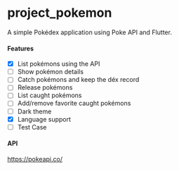# project_pokemon

A simple Pokédex application using Poke API and Flutter.


#### Features

- [x] List pokémons using the API 
- [ ] Show pokémon details
- [ ] Catch pokémons and keep the déx record
- [ ] Release pokémons 
- [ ] List caught pokémons 
- [ ] Add/remove favorite caught pokémons 
- [ ] Dark theme
- [x] Language support
- [ ] Test Case

#### API

https://pokeapi.co/

